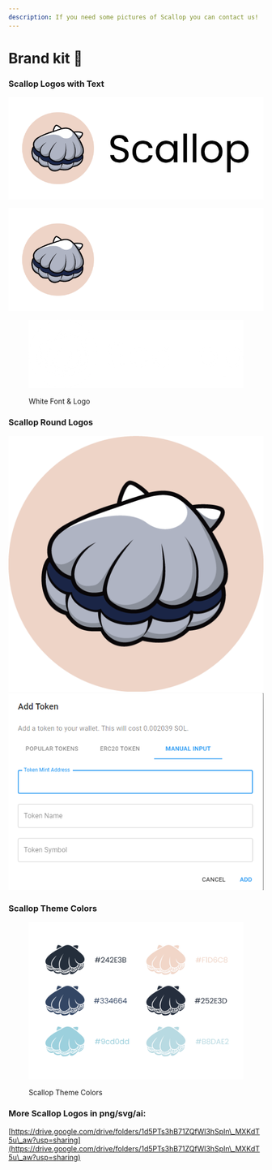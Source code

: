 ```yaml
---
description: If you need some pictures of Scallop you can contact us!
---
```


# Brand kit 🎨

### Scallop Logos with Text

![Scallop Black Font](../.gitbook/assets/logo-black.png)

![Scallop White Font](../.gitbook/assets/logo-white.png)



<figure><img src="../.gitbook/assets/image (20) (3).png" alt=""><figcaption><p>White Font &#x26; Logo</p></figcaption></figure>

###

### Scallop Round Logos

![](<../.gitbook/assets/image (1) (2) (1).png>)![](<../.gitbook/assets/image (5).png>)

###

### Scallop Theme Colors

<figure><img src="../.gitbook/assets/image (2) (3).png" alt=""><figcaption><p>Scallop Theme Colors</p></figcaption></figure>

### **More Scallop Logos in png/svg/ai:**&#x20;

[https://drive.google.com/drive/folders/1d5PTs3hB71ZQfWl3hSpIn\_MXKdT5u\_aw?usp=sharing](https://drive.google.com/drive/folders/1d5PTs3hB71ZQfWl3hSpIn\_MXKdT5u\_aw?usp=sharing)
